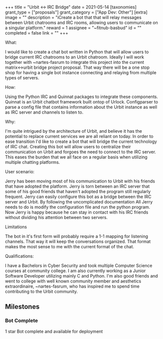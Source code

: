 +++
title = "Urbit <-> IRC Bridge"
date = 2021-05-14
[taxonomies]
grant_type = ["proposals"]
grant_category = ["App Dev: Other"]
[extra]
image = ""
description = "iCreate a bot that that will relay messages between Urbit chatrooms and IRC rooms, allowing users to communicate on a singular platform."
reward = 1
assignee = "~fitnub-basbud"
id = ""
completed = false
link = ""
+++

What: 

I would like to create a chat bot written in Python that will allow users to bridge current IRC chatrooms to an Urbit chatroom. Ideally I will work together with ~nartes-fasrum to integrate this project into the current matrix<->urbit bridge project proposal. That way there will be a one stop shop for having a single bot instance connecting and relaying from multiple types of servers.

How:

Using the Python IRC and Quinnat packages to integrate these components. Quinnat is an Urbit chatbot framework built ontop of Urlock. Configparser to parse a config file that contains information about the Urbit instance as well as IRC server and channels to listen to.

Why:

I'm quite intrigued by the architecture of Urbit, and believe it has the potential to replace current services we are all reliant on today. In order to ease transition I'd like to create a bot that will bridge the current technology of IRC chat. Creating this bot will allow users to centralize their communication on Urbit and forgoes the need to connect to the IRC server. This eases the burden that we all face on a regular basis when utilizing multiple chatting platforms.

User scenario:

Jerry has been moving most of his communication to Urbit with his friends that have adopted the platform. Jerry is torn between an IRC server that some of his good friends that haven't adopted the program still regularly frequent. Jerry can easily configure this bot as a bridge between the IRC server and Urbit. By following the uncomplicated documentation All Jerry needs to do is modify the configuration file and run the python program. Now Jerry is happy because he can stay in contact with his IRC friends without dividing his attention between two servers.

Limitations

The bot in it's first form will probably require a 1-1 mapping for listening channels. That way it will keep the conversations organized. That format makes the most sense to me with the current format of the chat.

Qualifications:

I have a Bachelors in Cyber Security and took multiple Computer Science courses at community college. I am also currently working as a Junior Software Developer utilizing mainly C and Python. I'm also good friends and went to college with well known community member and aesthetics extraordinaire, ~nartes-fasrum, who has inspired me to spend time contributing to the Urbit community.
## Milestones


### Bot Complete
1 star
Bot complete and available for deployment


    
